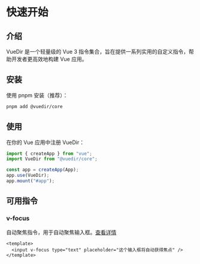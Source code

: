 # 快速开始

## 介绍

VueDir 是一个轻量级的 Vue 3 指令集合，旨在提供一系列实用的自定义指令，帮助开发者更高效地构建 Vue 应用。

## 安装

使用 pnpm 安装（推荐）：

```bash
pnpm add @vuedir/core
```

## 使用

在你的 Vue 应用中注册 VueDir：

```ts
import { createApp } from "vue";
import VueDir from "@vuedir/core";

const app = createApp(App);
app.use(VueDir);
app.mount("#app");
```

## 可用指令

### v-focus

自动聚焦指令，用于自动聚焦输入框。[查看详情](/directives/focus)

```vue
<template>
  <input v-focus type="text" placeholder="这个输入框将自动获得焦点" />
</template>
```
